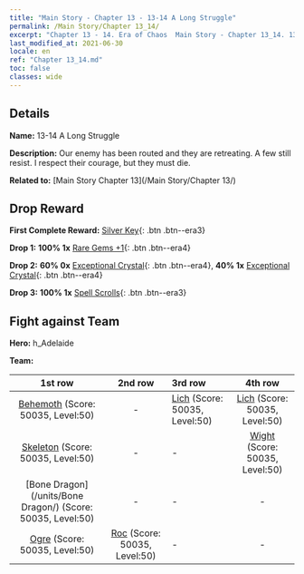 ```yaml
---
title: "Main Story - Chapter 13 - 13-14 A Long Struggle"
permalink: /Main Story/Chapter 13_14/
excerpt: "Chapter 13 - 14. Era of Chaos  Main Story - Chapter 13_14. 13-14 A Long Struggle"
last_modified_at: 2021-06-30
locale: en
ref: "Chapter 13_14.md"
toc: false
classes: wide
---
```


## Details

 **Name:** 13-14 A Long Struggle

 **Description:** Our enemy has been routed and they are retreating. A few still resist. I respect their courage, but they must die.

 **Related to:** [Main Story Chapter 13](/Main Story/Chapter 13/)

## Drop Reward

 **First Complete Reward:** [Silver Key](/Items/con_693/){: .btn .btn--era3}

 **Drop 1:** **100% 1x** [Rare Gems +1](/Items/mat_44/){: .btn .btn--era4}

 **Drop 2:** **60% 0x** [Exceptional Crystal](/Items/mat_38/){: .btn .btn--era4}, **40% 1x** [Exceptional Crystal](/Items/mat_38/){: .btn .btn--era4}

 **Drop 3:** **100% 1x** [Spell Scrolls](/Items/con_694/){: .btn .btn--era3}


## Fight against Team
 **Hero:** h_Adelaide

 **Team:**


  | 1st row | 2nd row | 3rd row | 4th row |
  |:----:|:----:|:----|:----:|
  | [Behemoth](/units/Behemoth/) (Score: 50035, Level:50)  | - | [Lich](/units/Lich/) (Score: 50035, Level:50)  | [Lich](/units/Lich/) (Score: 50035, Level:50)  |
  | [Skeleton](/units/Skeleton/) (Score: 50035, Level:50)  | - | - | [Wight](/units/Wight/) (Score: 50035, Level:50)  |
  | [Bone Dragon](/units/Bone Dragon/) (Score: 50035, Level:50)  | - | - | - |
  | [Ogre](/units/Ogre/) (Score: 50035, Level:50)  | [Roc](/units/Roc/) (Score: 50035, Level:50)  | - | - |


